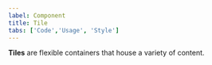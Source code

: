 ```yaml
---
label: Component
title: Tile
tabs: ['Code','Usage', 'Style']
---
```


<page-intro>**Tiles** are flexible containers that house a variety of content.</page-intro>

<component 
    name="Tile"
    component="tile" 
    variation="tile"
    codepen="vWxRxR"
    hasReactVersion="true"
    >
</component>
<component 
    name="Clickable Tile"
    component="tile" 
    variation="tile--clickable"
    codepen="ooZqaq"
    hasReactVersion="true"
    >
</component>
<component 
    name="Selectable Tile"
    component="tile" 
    variation="tile--selectable"
    codepen="NwpYJW"
    hasReactVersion="true"
    >
</component>
<component 
    name="Expandable Tile"
    component="tile" 
    variation="tile--expandable"
    codepen="NwpMqG"
    hasReactVersion="true"
    >
</component>
<component-docs component="tile"></component-docs>